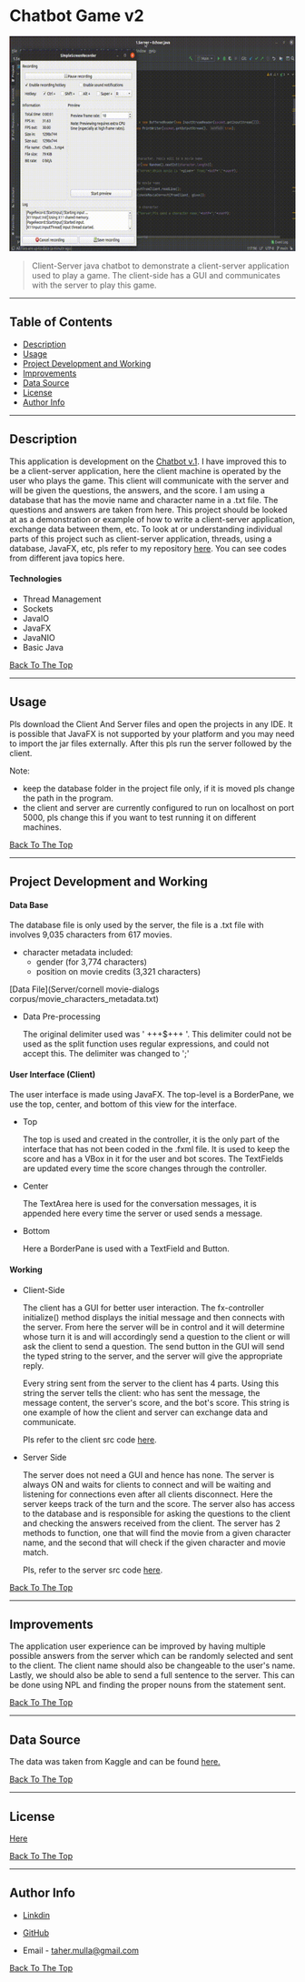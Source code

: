 # Chatbot Game v2

![Project Video](media/480P.gif)


>Client-Server java chatbot to demonstrate a client-server application used to play a game. The client-side has a GUI and communicates with the server to play this game.

---

## Table of Contents

- [Description](#description)
- [Usage](#usage)
- [Project Development and Working](#project-development-and-working)
- [Improvements](#improvements)
- [Data Source](#data-source)
- [License](#license)
- [Author Info](#author-info)

---

## Description

This application is development on the [Chatbot v.1](https://github.com/taher-mulla/Chatbot-Game-v.1.git). I have improved this to be a client-server application, here the client machine is operated by the user who plays the game. This client will communicate with the server and will be given the questions, the answers, and the score. I am using a database that has the movie name and character name in a .txt file. The questions and answers are taken from here. This project should be looked at as a demonstration or example of how to write a client-server application, exchange data between them, etc. To look at or understanding individual parts of this project such as client-server application, threads, using a database, JavaFX, etc, pls refer to my repository [here](https://github.com/taher-mulla/Java.git). You can see codes from different java topics here. 

#### Technologies

- Thread Management
- Sockets
- JavaIO
- JavaFX
- JavaNIO
- Basic Java

[Back To The Top](#chatbot-game-v2)

---

## Usage

Pls download the Client And Server files and open the projects in any IDE. It is possible that JavaFX is not supported by your platform and you may need to import the jar files externally. After this pls run the server followed by the client. 

Note: 
- keep the database folder in the project file only, if it is moved pls change the path in the program. 
- the client and server are currently configured to run on localhost on port 5000, pls change this if you want to test running it on different machines.

[Back To The Top](#chatbot-game-v2)

---

## Project Development and Working

#### Data Base

  The database file is only used by the server, the file is a .txt file with involves 9,035 characters from 617 movies. 
  - character metadata included:
  	  - gender (for 3,774 characters)
  	  - position on movie credits (3,321 characters)

  [Data File](Server/cornell movie-dialogs corpus/movie_characters_metadata.txt)

  - Data Pre-processing 
    
    The original delimiter used was ' +++$+++ '. This delimiter could not be used as the split function uses regular expressions, and could not accept this. The delimiter was changed to ';'

#### User Interface (Client) 

  The user interface is made using JavaFX. The top-level is a BorderPane, we use the top, center, and bottom of this view for the interface. 

  - Top

	  The top is used and created in the controller, it is the only part of the interface that has not been coded in the .fxml file. It is used to keep the score and has a VBox in it for the user and bot scores. The TextFields are updated every time the score changes through the controller. 

  - Center 

	  The TextArea here is used for the conversation messages, it is appended here every time the server or used sends a message.

  - Bottom

 	  Here a BorderPane is used with a TextField and  Button. 

#### Working

- Client-Side
 
  The client has a GUI for better user interaction. The fx-controller initialize() method displays the initial message and then connects with the server. From here the server will be in control and it will determine whose turn it is and will accordingly send a question to the client or will ask the client to send a question. The send button in the GUI will send the typed string to the server, and the server will give the appropriate reply. 
  
  Every string sent from the server to the client has 4 parts. Using this string the server tells the client: who has sent the message, the message content, the server's score, and the bot's score. This string is one example of how the client and server can exchange data and communicate. 
  
  Pls refer to the client src code [here](Client/src/sample/).

- Server Side

  The server does not need a GUI and hence has none. The server is always ON and waits for clients to connect and will be waiting and listening for connections even after all clients disconnect. Here the server keeps track of the turn and the score. The server also has access to the database and is responsible for asking the questions to the client and checking the answers received from the client. The server has 2 methods to function, one that will find the movie from a given character name, and the second that will check if the given character and movie match.
  
  Pls, refer to the server src code [here](Server/src/).


[Back To The Top](#chatbot-game-v2)

---

## Improvements

The application user experience can be improved by having multiple possible answers from the server which can be randomly selected and sent to the client. The client name should also be changeable to the user's name. Lastly, we should also be able to send a full sentence to the server. This can be done using NPL and finding the proper nouns from the statement sent.

[Back To The Top](#chatbot-game-v2)

---

## Data Source

The data was taken from Kaggle and can be found [here.](https://www.kaggle.com/fungusamongus/chatbot-data)

[Back To The Top](#chatbot-game-v2)

---

## License

[Here](LICENSE)

[Back To The Top](#chatbot-game-v2)

---

## Author Info

 - [Linkdin](https://www.linkedin.com/in/taher-mulla) 

 - [GitHub](https://github.com/taher-mulla)

 - Email - taher.mulla@gmail.com

[Back To The Top](#chatbot-game-v2)

